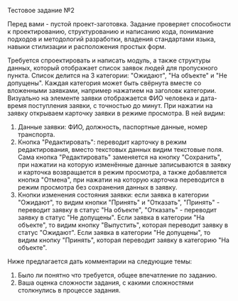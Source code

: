 Тестовое задание №2

Перед вами - пустой проект-заготовка.
Задание проверяет способности к проектированию, структурованию и написанию кода, понимание подходов и методологий разработки, владения стандартами языка, навыки стилизации и расположения простых форм.

Требуется спроектировать и написать модуль, а также структуры данных, который отображает список заявок людей для пропускного пункта. Список делится на 3 категории: "Ожидают", "На объекте" и "Не допущены". Каждая категория может быть свёрнута вместе со вложенными заявками, например нажатием на заголовк категории. Визуально на элементе заявки отображается ФИО человека и дата-время поступления заявки, с точностью до минут. При нажатии на заявку открываем карточку заявки в режиме просмотра. В ней видим: 
1. Данные заявки: ФИО, должность, паспортные данные, номер транспорта.
2. Кнопка "Редактировать": переводит карточку в режим редактирования, вместо текстовых данных видим текстовые поля. Сама кнопка "Редактировать" заменяется на кнопку "Сохранить", при нажатии на которую изменённые данные записываются в заявку и карточка возвращается в режим просмотра, а также добавляется кнопка "Отмена", при нажатии на которую карточка переводится в режим просмотра без сохранения данных в заявку.
2. Кнопки изменения состояния заявки: если заявка в категории "Ожидают", то видим кнопки "Принять" и "Отказать", "Принять" - переводит заявку в статус "На объекте", "Отказать" - переводит заявку в статус "Не допущены". Если заявка в категории "На объекте", то видим кнопку "Выпустить", которая переводит заявку в статус "Ожидают". Если заявка в категории "Не допущены", то видим кнопку "Принять", которая переводит заявку в категорию "На объекте".

Ниже предлагается дать комментарии на следующие темы:
1. Было ли понятно что требуется, общее впечатление по заданию.
2. Ваша оценка сложности задания, с какими сложностями столкнулись в процессе задания.